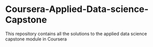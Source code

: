 # Coursera-Applied-Data-science-Capstone
This repository contains all the solutions to the applied data science capstone module in Coursera
